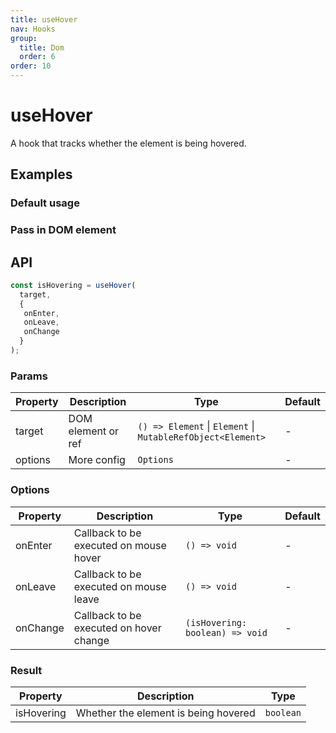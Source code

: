 ```yaml
---
title: useHover
nav: Hooks
group:
  title: Dom
  order: 6
order: 10
---
```


# useHover

A hook that tracks whether the element is being hovered.

## Examples

### Default usage

<code src="./demo/demo1.tsx"></code>

### Pass in DOM element

<code src="./demo/demo2.tsx"></code>

## API

```javascript
const isHovering = useHover(
  target,
  {
   onEnter,
   onLeave,
   onChange
  }
);
```

### Params

| Property | Description        | Type                                                        | Default |
| -------- | ------------------ | ----------------------------------------------------------- | ------- |
| target   | DOM element or ref | `() => Element` \| `Element` \| `MutableRefObject<Element>` | -       |
| options  | More config        | `Options`                                                   | -       |

### Options

| Property | Description                             | Type                            | Default |
| -------- | --------------------------------------- | ------------------------------- | ------- |
| onEnter  | Callback to be executed on mouse hover  | `() => void`                    | -       |
| onLeave  | Callback to be executed on mouse leave  | `() => void`                    | -       |
| onChange | Callback to be executed on hover change | `(isHovering: boolean) => void` | -       |

### Result

| Property   | Description                          | Type      |
| ---------- | ------------------------------------ | --------- |
| isHovering | Whether the element is being hovered | `boolean` |

